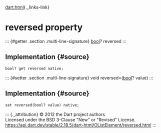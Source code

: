 [dart:html](../../dart-html/dart-html-library){._links-link}

reversed property
=================

::: {#getter .section .multi-line-signature}
[bool](../../dart-core/bool-class)? reversed
:::

Implementation {#source}
--------------

``` {.language-dart data-language="dart"}
bool? get reversed native;
```

::: {#setter .section .multi-line-signature}
void reversed=([bool](../../dart-core/bool-class)? value)
:::

Implementation {#source}
--------------

``` {.language-dart data-language="dart"}
set reversed(bool? value) native;
```

::: {._attribution}
© 2012 the Dart project authors\
Licensed under the BSD 3-Clause \"New\" or \"Revised\" License.\
<https://api.dart.dev/stable/2.18.5/dart-html/OListElement/reversed.html>
:::

